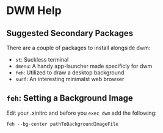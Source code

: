 # DWM Help

## Suggested Secondary Packages

There are a couple of packages to install alongside dwm:
- `st`: Suckless terminal
- `dmenu`: A handy app-launcher made specificly for dwm
- `feh`: Utilized to draw a desktop background
- `surf`: An interesting minimalst web browser

## `feh`: Setting a Background Image

Edit your .xinitrc and before you `exec dwm` add the following:
```
feh --bg-center pathToBackgroundImageFile
```
